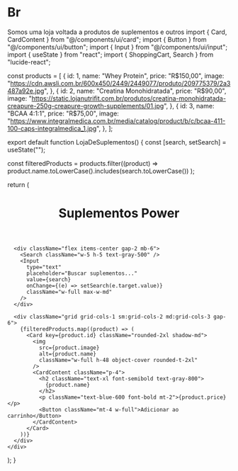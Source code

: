 # Br
Somos uma loja voltada a produtos de suplementos e outros 
import { Card, CardContent } from "@/components/ui/card";
import { Button } from "@/components/ui/button";
import { Input } from "@/components/ui/input";
import { useState } from "react";
import { ShoppingCart, Search } from "lucide-react";

const products = [
  {
    id: 1,
    name: "Whey Protein",
    price: "R$150,00",
    image: "https://cdn.awsli.com.br/600x450/2449/2449077/produto/209775379/2a3487a92e.jpg",
  },
  {
    id: 2,
    name: "Creatina Monohidratada",
    price: "R$90,00",
    image: "https://static.lojanutrifit.com.br/produtos/creatina-monohidratada-creapure-250g-creapure-growth-supplements/01.jpg",
  },
  {
    id: 3,
    name: "BCAA 4:1:1",
    price: "R$75,00",
    image: "https://www.integralmedica.com.br/media/catalog/product/b/c/bcaa-411-100-caps-integralmedica_1.jpg",
  },
];

export default function LojaDeSuplementos() {
  const [search, setSearch] = useState("");

  const filteredProducts = products.filter((product) =>
    product.name.toLowerCase().includes(search.toLowerCase())
  );

  return (
    <div className="p-4 max-w-screen-xl mx-auto">
      <header className="flex justify-between items-center py-6">
        <h1 className="text-3xl font-bold text-blue-600">Suplementos Power</h1>
        <ShoppingCart className="w-6 h-6 text-gray-700" />
      </header>

      <div className="flex items-center gap-2 mb-6">
        <Search className="w-5 h-5 text-gray-500" />
        <Input
          type="text"
          placeholder="Buscar suplementos..."
          value={search}
          onChange={(e) => setSearch(e.target.value)}
          className="w-full max-w-md"
        />
      </div>

      <div className="grid grid-cols-1 sm:grid-cols-2 md:grid-cols-3 gap-6">
        {filteredProducts.map((product) => (
          <Card key={product.id} className="rounded-2xl shadow-md">
            <img
              src={product.image}
              alt={product.name}
              className="w-full h-48 object-cover rounded-t-2xl"
            />
            <CardContent className="p-4">
              <h2 className="text-xl font-semibold text-gray-800">
                {product.name}
              </h2>
              <p className="text-blue-600 font-bold mt-2">{product.price}</p>
              <Button className="mt-4 w-full">Adicionar ao carrinho</Button>
            </CardContent>
          </Card>
        ))}
      </div>
    </div>
  );
}

